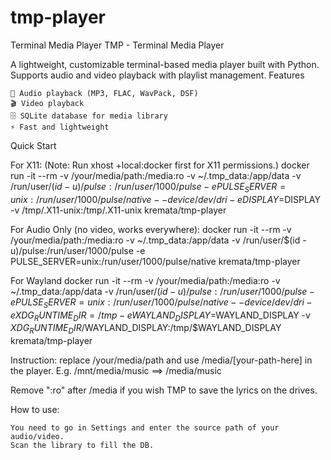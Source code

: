 # tmp-player
Terminal Media Player
TMP - Terminal Media Player

A lightweight, customizable terminal-based media player built with Python. Supports audio and video playback with playlist management.
Features

    🎵 Audio playback (MP3, FLAC, WavPack, DSF)
    🎬 Video playback
    🗄️ SQLite database for media library
    ⚡ Fast and lightweight

Quick Start

For X11: (Note: Run xhost +local:docker first for X11 permissions.) docker run -it --rm
-v /your/media/path:/media:ro
-v ~/.tmp_data:/app/data
-v /run/user/$(id -u)/pulse:/run/user/1000/pulse
-e PULSE_SERVER=unix:/run/user/1000/pulse/native
--device /dev/dri
-e DISPLAY=$DISPLAY
-v /tmp/.X11-unix:/tmp/.X11-unix
kremata/tmp-player

For Audio Only (no video, works everywhere): docker run -it --rm
-v /your/media/path:/media:ro
-v ~/.tmp_data:/app/data
-v /run/user/$(id -u)/pulse:/run/user/1000/pulse
-e PULSE_SERVER=unix:/run/user/1000/pulse/native
kremata/tmp-player

For Wayland docker run -it --rm
-v /your/media/path:/media:ro
-v ~/.tmp_data:/app/data
-v /run/user/$(id -u)/pulse:/run/user/1000/pulse
-e PULSE_SERVER=unix:/run/user/1000/pulse/native
--device /dev/dri
-e XDG_RUNTIME_DIR=/tmp
-e WAYLAND_DISPLAY=$WAYLAND_DISPLAY
-v $XDG_RUNTIME_DIR/$WAYLAND_DISPLAY:/tmp/$WAYLAND_DISPLAY
kremata/tmp-player

Instruction: replace /your/media/path and use /media/[your-path-here] in the player. E.g. /mnt/media/music ==> /media/music

Remove ":ro" after /media if you wish TMP to save the lyrics on the drives.

How to use:

    You need to go in Settings and enter the source path of your audio/video.
    Scan the library to fill the DB.
